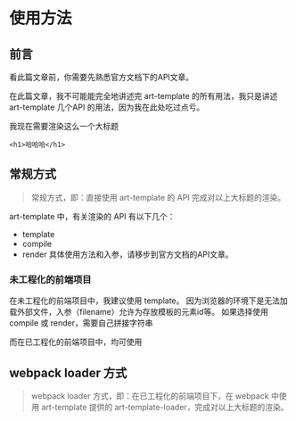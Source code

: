 # 使用方法

## 前言

看此篇文章前，你需要先熟悉官方文档下的API文章。

在此篇文章，我不可能能完全地讲述完 art-template 的所有用法，我只是讲述 art-template 几个API 的用法，因为我在此处吃过点亏。

我现在需要渲染这么一个大标题
```
<h1>哈哈哈</h1>
```

## 常规方式

> 常规方式，即：直接使用 art-template 的 API 完成对以上大标题的渲染。

art-template 中，有关渲染的 API 有以下几个：
* template
* compile
* render
具体使用方法和入参，请移步到官方文档的API文章。

### 未工程化的前端项目
在未工程化的前端项目中，我建议使用 template。
因为浏览器的环境下是无法加载外部文件，入参（filename）允许为存放模板的元素id等。
如果选择使用 compile 或 render，需要自己拼接字符串

而在已工程化的前端项目中，均可使用
 


## webpack loader 方式

> webpack loader 方式，即：在已工程化的前端项目下，在 webpack 中使用 art-template 提供的 art-template-loader，完成对以上大标题的渲染。


